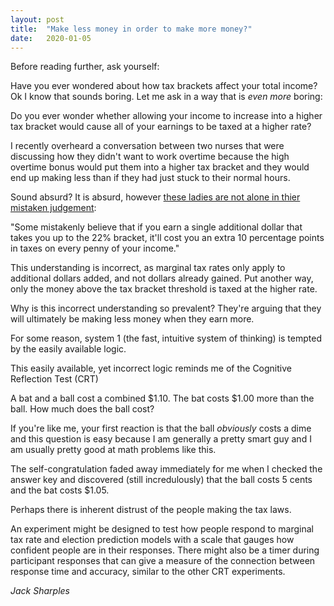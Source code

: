 ```yaml
---
layout: post
title:  "Make less money in order to make more money?"
date:   2020-01-05
---
```


Before reading further, ask yourself:

Have you ever wondered about how tax brackets affect your total income? Ok I know that sounds boring. Let me ask in a way that is *even more* boring:

Do you ever wonder whether allowing your income to increase into a higher tax bracket would cause all of your earnings to be taxed at a higher rate?

I recently overheard a conversation between two nurses that were discussing how they didn't want to work overtime because the high overtime bonus would put them into a higher tax bracket and they would end up making less than if they had just stuck to their normal hours.

Sound absurd?   It is absurd, however [these ladies are not alone in thier mistaken judgement](https://www.fool.com/taxes/2019/01/11/the-most-misunderstood-thing-about-income-taxes.aspx):

"Some mistakenly believe that if you earn a single additional dollar that takes you up to the 22% bracket, it'll cost you an extra 10 percentage points in taxes on every penny of your income."

This understanding is incorrect, as marginal tax rates only apply to additional dollars added, and not dollars already gained. Put another way, only the money above the tax bracket threshold is taxed at the higher rate.



Why is this incorrect understanding so prevalent? They're arguing that they will ultimately be making less money when they earn more.

For some reason, system 1 (the fast, intuitive system of thinking) is tempted by the easily available logic.

This easily available, yet incorrect logic reminds me of the Cognitive Reflection Test (CRT)

A bat and a ball cost a combined $1.10. The bat costs $1.00 more than the ball. How much does the ball cost? 

If you're like me, your first reaction is that the ball *obviously* costs a dime and this question is easy because I am generally a pretty smart guy and I am usually pretty good at math problems like this.

The self-congratulation faded away immediately for me when I checked the answer key and discovered (still incredulously) that the ball costs 5 cents and the bat costs $1.05.





Perhaps there is inherent distrust of the people making the tax laws. 



An experiment might be designed to test how people respond to marginal tax rate and election prediction models with a scale that gauges how confident people are in their responses. There might also be a timer during participant responses that can give a measure of the connection between response time and accuracy, similar to the other CRT experiments.


*Jack Sharples*
